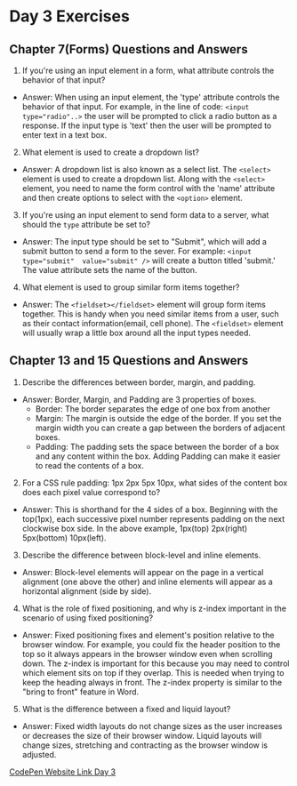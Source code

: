 # Day 3 Exercises

## Chapter 7(Forms) Questions and Answers
1)  If you're using an input element in a form, what attribute controls the behavior of that input?
* Answer: When using an input element, the 'type' attribute controls the behavior of that input.  For example, in the line of code: `<input type="radio"..>` the user will be prompted to click a radio button as a response.  If the input type is 'text' then the user will be prompted to enter text in a text box.

2)  What element is used to create a dropdown list?
* Answer: A dropdown list is also known as a select list.  The `<select>` element is used to create a dropdown list. Along with the `<select>` element, you need to name the form control with the 'name' attribute and then create options to select with the `<option>` element.

3)  If you're using an input element to send form data to a server, what should the `type` attribute be set to?
* Answer: The input type should be set to "Submit", which will add a submit button to send a form to the sever.  For example: `<input type="submit"  value="submit" />` will create a button titled 'submit.' The value attribute sets the name of the button.  

4)  What element is used to group similar form items together?
* Answer: The ``<fieldset></fieldset>`` element will group form items together.  This is handy when you need similar items from a user, such as their contact information(email, cell phone).  The `<fieldset>` element will usually wrap a little box around all the input types needed.

## Chapter 13 and 15 Questions and Answers
1) Describe the differences between border, margin, and padding.
* Answer: Border, Margin, and Padding are 3 properties of boxes.
  * Border: The border separates the edge of one box from another
  * Margin: The margin is outside the edge of the border.  If you set the margin width you can create a gap between the borders of adjacent boxes.
  * Padding: The padding sets the space between the border of a box and any content within the box.  Adding Padding can make it easier to read the contents of a box.
2) For a CSS rule padding: 1px 2px 5px 10px, what sides of the content box does each pixel value correspond to?
* Answer: This is shorthand for the 4 sides of a box. Beginning with the top(1px), each successive pixel number represents padding on the next clockwise box side.  In the above example, 1px(top) 2px(right) 5px(bottom) 10px(left).

3) Describe the difference between block-level and inline elements.
* Answer: Block-level elements will appear on the page in a vertical alignment (one above the other) and inline elements will appear as a horizontal alignment (side by side).

4) What is the role of fixed positioning, and why is z-index important in the scenario of using fixed positioning?
* Answer: Fixed positioning fixes and element's position relative to the browser window. For example, you could fix the header position to the top so it always appears in the browser window even when scrolling down.  The z-index is important for this because you may need to control which element sits on top if they overlap. This is needed when trying to keep the heading always in front.  The z-index property is similar to the "bring to front" feature in Word.

5) What is the difference between a fixed and liquid layout?
* Answer: Fixed width layouts do not change sizes as the user increases or decreases the size of their browser window.  Liquid layouts will change sizes, stretching and contracting as the browser window is adjusted.

[CodePen Website Link Day 3](https://codepen.io/nickstaylor/pen/MWYVGGX)
